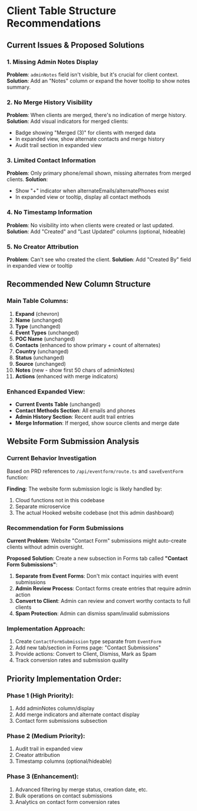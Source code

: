 # Client Table Structure Recommendations

## Current Issues & Proposed Solutions

### 1. Missing Admin Notes Display
**Problem**: `adminNotes` field isn't visible, but it's crucial for client context.
**Solution**: Add an "Notes" column or expand the hover tooltip to show notes summary.

### 2. No Merge History Visibility  
**Problem**: When clients are merged, there's no indication of merge history.
**Solution**: Add visual indicators for merged clients:
- Badge showing "Merged (3)" for clients with merged data
- In expanded view, show alternate contacts and merge history
- Audit trail section in expanded view

### 3. Limited Contact Information
**Problem**: Only primary phone/email shown, missing alternates from merged clients.
**Solution**: 
- Show "+" indicator when alternateEmails/alternatePhones exist
- In expanded view or tooltip, display all contact methods

### 4. No Timestamp Information
**Problem**: No visibility into when clients were created or last updated.
**Solution**: Add "Created" and "Last Updated" columns (optional, hideable)

### 5. No Creator Attribution
**Problem**: Can't see who created the client.
**Solution**: Add "Created By" field in expanded view or tooltip

## Recommended New Column Structure

### Main Table Columns:
1. **Expand** (chevron)
2. **Name** (unchanged)
3. **Type** (unchanged) 
4. **Event Types** (unchanged)
5. **POC Name** (unchanged)
6. **Contacts** (enhanced to show primary + count of alternates)
7. **Country** (unchanged)
8. **Status** (unchanged)
9. **Source** (unchanged)
10. **Notes** (new - show first 50 chars of adminNotes)
11. **Actions** (enhanced with merge indicators)

### Enhanced Expanded View:
- **Current Events Table** (unchanged)
- **Contact Methods Section**: All emails and phones
- **Admin History Section**: Recent audit trail entries
- **Merge Information**: If merged, show source clients and merge date

## Website Form Submission Analysis

### Current Behavior Investigation
Based on PRD references to `/api/eventform/route.ts` and `saveEventForm` function:

**Finding**: The website form submission logic is likely handled by:
1. Cloud functions not in this codebase
2. Separate microservice
3. The actual Hooked website codebase (not this admin dashboard)

### Recommendation for Form Submissions

**Current Problem**: Website "Contact Form" submissions might auto-create clients without admin oversight.

**Proposed Solution**: Create a new subsection in Forms tab called **"Contact Form Submissions"**:

1. **Separate from Event Forms**: Don't mix contact inquiries with event submissions
2. **Admin Review Process**: Contact forms create entries that require admin action
3. **Convert to Client**: Admin can review and convert worthy contacts to full clients
4. **Spam Protection**: Admin can dismiss spam/invalid submissions

### Implementation Approach:
1. Create `ContactFormSubmission` type separate from `EventForm`
2. Add new tab/section in Forms page: "Contact Submissions"
3. Provide actions: Convert to Client, Dismiss, Mark as Spam
4. Track conversion rates and submission quality

## Priority Implementation Order:

### Phase 1 (High Priority):
1. Add adminNotes column/display
2. Add merge indicators and alternate contact display
3. Contact form submissions subsection

### Phase 2 (Medium Priority):  
1. Audit trail in expanded view
2. Creator attribution
3. Timestamp columns (optional/hideable)

### Phase 3 (Enhancement):
1. Advanced filtering by merge status, creation date, etc.
2. Bulk operations on contact submissions
3. Analytics on contact form conversion rates